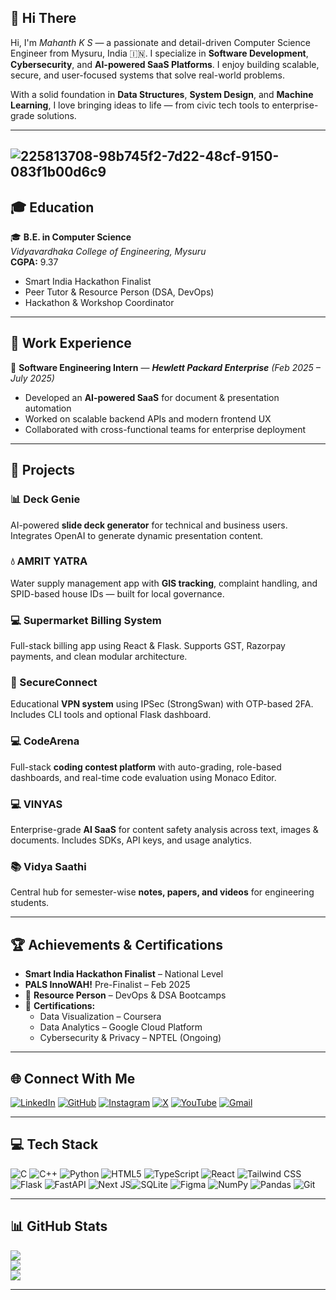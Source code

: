 <c><strong><h2>💫 Hi There</h2></strong></c>

Hi, I'm *Mahanth K S* — a passionate and detail-driven Computer Science Engineer from Mysuru, India 🇮🇳. I specialize in **Software Development**, **Cybersecurity**, and **AI-powered SaaS Platforms**. I enjoy building scalable, secure, and user-focused systems that solve real-world problems.

With a solid foundation in **Data Structures**, **System Design**, and **Machine Learning**, I love bringing ideas to life — from civic tech tools to enterprise-grade solutions.

---
![225813708-98b745f2-7d22-48cf-9150-083f1b00d6c9](https://github.com/user-attachments/assets/d20d0ba4-87b6-47c8-a45c-0a4ad79651d4)
---

## 🎓 Education

🎓 **B.E. in Computer Science**  
*Vidyavardhaka College of Engineering, Mysuru*  
**CGPA:** 9.37  
-  Smart India Hackathon Finalist  
-  Peer Tutor & Resource Person (DSA, DevOps)  
-  Hackathon & Workshop Coordinator  

---

## 💼 Work Experience

🏢 **Software Engineering Intern** — ***Hewlett Packard Enterprise*** *(Feb 2025 – July 2025)*
- Developed an **AI-powered SaaS** for document & presentation automation  
- Worked on scalable backend APIs and modern frontend UX  
- Collaborated with cross-functional teams for enterprise deployment  

---

## 🚀 Projects
### 📊 Deck Genie  
AI-powered **slide deck generator** for technical and business users. Integrates OpenAI to generate dynamic presentation content.

### 💧 AMRIT YATRA  
Water supply management app with **GIS tracking**, complaint handling, and SPID-based house IDs — built for local governance.

### 💻 Supermarket Billing System  
Full-stack billing app using React & Flask. Supports GST, Razorpay payments, and clean modular architecture.

### 🔐 SecureConnect  
Educational **VPN system** using IPSec (StrongSwan) with OTP-based 2FA. Includes CLI tools and optional Flask dashboard.

### 💻 CodeArena  
Full-stack **coding contest platform** with auto-grading, role-based dashboards, and real-time code evaluation using Monaco Editor.

### 💻 VINYAS  
Enterprise-grade **AI SaaS** for content safety analysis across text, images & documents. Includes SDKs, API keys, and usage analytics.

### 📚 Vidya Saathi  
Central hub for semester-wise **notes, papers, and videos** for engineering students.

---

## 🏆 Achievements & Certifications

-  **Smart India Hackathon Finalist** – National Level  
-  **PALS InnoWAH!** Pre-Finalist – Feb 2025  
- 🎤 **Resource Person** – DevOps & DSA Bootcamps  
- 📘 **Certifications:**
  - Data Visualization – Coursera  
  - Data Analytics – Google Cloud Platform  
  - Cybersecurity & Privacy – NPTEL (Ongoing)

---

## 🌐 Connect With Me

[![LinkedIn](https://img.shields.io/badge/LinkedIn-%230077B5.svg?style=flat&logo=linkedin&logoColor=white)](https://linkedin.com/in/mahanth-k-s-73b696254)  [![GitHub](https://img.shields.io/badge/GitHub-%23121011.svg?style=flat&logo=github&logoColor=white)](https://github.com/mahi0331)  [![Instagram](https://img.shields.io/badge/Instagram-%23E4405F.svg?style=flat&logo=instagram&logoColor=white)](https://instagram.com/mahi_mahanth_03)  [![X](https://img.shields.io/badge/X-black.svg?style=flat&logo=X&logoColor=white)](https://x.com/MahanthKS03)  [![YouTube](https://img.shields.io/badge/YouTube-%23FF0000.svg?style=flat&logo=YouTube&logoColor=white)](https://youtube.com/@MahanthKS-z2y)  [![Gmail](https://img.shields.io/badge/Email-D14836?style=flat&logo=gmail&logoColor=white)](mailto:mahanthks03@gmail.com)  

---

## 💻 Tech Stack

![C](https://img.shields.io/badge/c-%2300599C.svg?style=for-the-badge&logo=c&logoColor=white)  ![C++](https://img.shields.io/badge/c++-%2300599C.svg?style=for-the-badge&logo=c%2B%2B&logoColor=white)  ![Python](https://img.shields.io/badge/python-%233776AB.svg?style=for-the-badge&logo=python&logoColor=white)  ![HTML5](https://img.shields.io/badge/html5-%23E34F26.svg?style=for-the-badge&logo=html5&logoColor=white)  ![TypeScript](https://img.shields.io/badge/typescript-%23007ACC.svg?style=for-the-badge&logo=typescript&logoColor=white)  ![React](https://img.shields.io/badge/react-%2320232a.svg?style=for-the-badge&logo=react&logoColor=61DAFB)  ![Tailwind CSS](https://img.shields.io/badge/tailwindcss-%2338B2AC.svg?style=for-the-badge&logo=tailwind-css&logoColor=white)  ![Flask](https://img.shields.io/badge/flask-%23000.svg?style=for-the-badge&logo=flask&logoColor=white)  ![FastAPI](https://img.shields.io/badge/fastapi-005571?style=for-the-badge&logo=fastapi)  ![Next JS](https://img.shields.io/badge/next-black?style=for-the-badge&logo=next.js&logoColor=white)![SQLite](https://img.shields.io/badge/sqlite-%2307405e.svg?style=for-the-badge&logo=sqlite&logoColor=white)  ![Figma](https://img.shields.io/badge/figma-%23F24E1E.svg?style=for-the-badge&logo=figma&logoColor=white)  ![NumPy](https://img.shields.io/badge/numpy-%23013243.svg?style=for-the-badge&logo=numpy&logoColor=white)  ![Pandas](https://img.shields.io/badge/pandas-%23150458.svg?style=for-the-badge&logo=pandas&logoColor=white)  ![Git](https://img.shields.io/badge/git-%23F05033.svg?style=for-the-badge&logo=git&logoColor=white)

---

## 📊 GitHub Stats

![](https://github-readme-stats.vercel.app/api?username=mahi0331&theme=dark&hide_border=false&include_all_commits=true&count_private=true)  
![](https://nirzak-streak-stats.vercel.app/?user=mahi0331&theme=dark&hide_border=false)  
![](https://github-readme-stats.vercel.app/api/top-langs/?username=mahi0331&theme=dark&hide_border=false&layout=compact)

---

<!-- Powered by GPRM: https://gprm.itsvg.in -->
